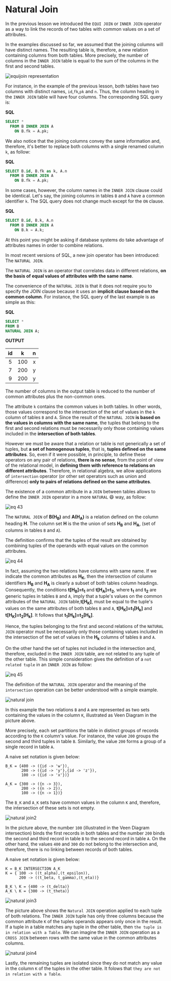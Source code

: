 # Natural Join

In the previous lesson we introduced the `EQUI JOIN` or `INNER JOIN` operator as a way to link the records of two tables with common values on a set of attributes.

In the examples discussed so far, we assumed that the joining columns will have distinct names. The resulting table is, therefore, a new relation containing columns from both tables. More precisely, the number of columns in the `INNER JOIN` table is equal to the sum of the columns in the first and second tables.

![equijoin representation](./images/43_equijoin.png)

For instance, in the example of the previous lesson, both tables have two columns with distinct names, `id`,`fk`,`pk` and `n`. Thus, the column heading in the `INNER JOIN` table will have four columns. The corresponding SQL query is:

**SQL**
```SQL
SELECT *
  FROM B INNER JOIN A
    ON B.fk = A.pk;   
```

We also notice that the joining columns convey the same information and, therefore, it's better to replace both columns with a single renamed column `k`, as follow:

**SQL**
```SQL
SELECT B.id, B.fk as k, A.n
  FROM B INNER JOIN A
    ON B.fk = A.pk;  
```

In some cases, however, the column names in the `INNER JOIN` clause could be identical. Let's say, the joining columns in tables `B` and `A` have a common identifier `k`. The SQL query does not change much except for the `ON` clause.

**SQL**
```SQL
SELECT B.id, B.k, A.n
  FROM B INNER JOIN A
    ON B.k = A.k;  
```

At this point you might be asking if database systems do take advantage of attributes names in order to combine relations.

In most recent versions of SQL, a new join operator has been introduced: The `NATURAL JOIN`.

The `NATURAL JOIN` is an operator that correlates data in different relations, **on the basis of equal values of attributes with the same name**.

The convenience of the `NATURAL JOIN` is that it does not require you to specify the JOIN clause because it uses an **implicit clause based on the common column**. For instance, the SQL query of the last example is as simple as this:

**SQL**
```SQL
SELECT *
FROM B
NATURAL JOIN A;
```

**OUTPUT**

|id|k|n|
|:-:|:-:|:-:|
|5|100|x|
|7|200|y|
|9|200|y|

The number of columns in the output table is reduced to the number of common attributes plus the non-common ones.

The attribute `k` contains the common values in both tables. In other words, those values correspond to the intersection of the set of values in the `k` column of tables `B` and `A`. Since the result of the `NATURAL JOIN` **is based on the values in columns with the same name**, the tuples that belong to the first and second relations must be necessarily only those containing values included in the **intersection of both tables**.

However we must be aware that a relation or table is not generically a set of tuples, but **a set of homogenous tuples**, that is, **tuples defined on the same attributes**. So, even if it were possible, in principle, to define these operators on any pair of relations, **there is no sense**, from the point of view of the relational model, in **defining them with reference to relations on different attributes**. Therefore, in relational algebra, we allow applications of `intersection` operator (or other set operators such as union and difference) **only to pairs of relations defined on the same attributes**.  

The existence of a common attribute in a `JOIN` between tables allows to define the `INNER JOIN` operator in a more `NATURAL` :smile: way, as follow:

![eq 43](./images/eq43.png)

The `NATURAL JOIN` of **B(H<sub>B</sub>)** and **A(H<sub>A</sub>)** is a relation defined on the column heading **H**. The column set **H** is the the union  of sets **H<sub>B</sub>** and **H<sub>A</sub>**, (set of columns in tables `B` and `A`).

The definition confirms that the tuples of the result are obtained by combining tuples of the operands with equal values on the common attributes.

![eq 44](./images/eq44.png)

In fact, assuming the two relations have columns with same name. If we indicate the common attributes as **H<sub>K</sub>**, then the intersection of column identifiers **H<sub>B</sub>** and **H<sub>A</sub>** is clearly a subset of both tables column headings. Consequently, the conditions **t[H<sub>B</sub>]=t<sub>1</sub>** and **t[H<sub>A</sub>]=t<sub>2</sub>**, where **t<sub>1</sub>** and **t<sub>2</sub>** are generic tuples in tables `B` and `A`, imply that a tuple's values on the common attributes of the `NATURAL JOIN` table,**t[H<sub>K</sub>]**, must be equal to the tuple's values on the same attributes of both tables `B` and `A`, **t[H<sub>K</sub>]=t<sub>1</sub>[H<sub>k</sub>]** and **t[H<sub>K</sub>]=t<sub>2</sub>[H<sub>k</sub>]**. It follows that **t<sub>1</sub>[H<sub>k</sub>]=t<sub>2</sub>[H<sub>k</sub>]**.

Hence, the tuples belonging to the first and second relations of the `NATURAL JOIN` operator must be necessarily only those containing values included in the intersection of the set of values in the **H<sub>k</sub>** columns of tables `B` and `A`.

On the other hand the set of tuples not included in the intersection and, therefore, excluded in the `INNER JOIN` table, are not related to any tuple of the other table. This simple consideration gives the definition of a `not related tuple` in an `INNER JOIN` as follow:

![eq 45](./images/eq45.png)

The definition of the `NATURAL JOIN` operator and the meaning of the `intersection` operation can be better understood with a simple example.

![natural join](./images/44_natural.png)

In this example the two relations `B` and `A` are represented as two sets containing the values in the column `K`, illustrated as Veen Diagram in the picture above.

More precisely, each set partitions the table in distinct groups of records according to the `K` column's value. For instance, the value `200` groups the second and third tuples in table `B`. Similarly, the value `200` forms a group of a single record in table `A`.

A naive set notation is given below:

```console
B_K = {400 -> ({id -> 'w'}),
       200 -> ({id -> 'y'},{id -> 'z'}),
       100 -> ({id -> 'x'})}

A_K = {300 -> ({n -> 3}),
       200 -> ({n -> 2}),
       100 -> ({n -> 1})}
```

The `B_K` and `A_K` sets have common values in the column `K` and, therefore, the intersection of these sets is not empty.

![natural join2](./images/45_natural.png)

In the picture above, the number `100` (illustrated in the Veen Diagram intersection) binds the first records in both tables and the number `200` binds the second and third record in table `B` to the second record in table `A`. On the other hand, the values `400` and `300` do not belong to the intersection and, therefore, there is no linking between records of both tables.

A naive set notation is given below:

```console
K = B_K INTERSECTION A_K
K = { 100 -> ((t_alpha),(t_epsilon)),
      200 -> ((t_beta, t_gamma),(t_eta))}

B_K \ K = {400 -> (t_delta)}
A_K \ K = {300 -> (t_theta)}
```

![natural join3](./images/46_natural.png)

The picture above shows the `Natural JOIN` operation applied to each tuple of both relations. The `INNER JOIN` tuple has only three columns because the common attribute `K` of the tuples operands appears only once in the result. If a tuple in a table matches any tuple in the other table, then `the tuple is in relation with a Table`. We can imagine the `INNER JOIN` operation as a `CROSS JOIN` between rows with the same value in the common attributes columns.

![natural join4](./images/47_natural.png)

Lastly, the remaining tuples are isolated since they do not match any value in the column `K` of the tuples in the other table. It folows that `they are not in relation with a Table`.
